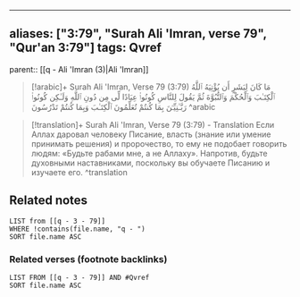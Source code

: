 
---
aliases: ["3:79", "Surah Ali 'Imran, verse 79", "Qur'an 3:79"]
tags: Qvref
---

parent:: [[q - Ali 'Imran (3)|Ali 'Imran]]

> [!arabic]+ Surah Ali 'Imran, Verse 79 (3:79)
> <span class="quran-arabic">مَا كَانَ لِبَشَرٍ أَن يُؤْتِيَهُ ٱللَّهُ ٱلْكِتَـٰبَ وَٱلْحُكْمَ وَٱلنُّبُوَّةَ ثُمَّ يَقُولَ لِلنَّاسِ كُونُوا۟ عِبَادًا لِّى مِن دُونِ ٱللَّهِ وَلَـٰكِن كُونُوا۟ رَبَّـٰنِيِّـۧنَ بِمَا كُنتُمْ تُعَلِّمُونَ ٱلْكِتَـٰبَ وَبِمَا كُنتُمْ تَدْرُسُونَ</span>
^arabic

> [!translation]+ Surah Ali 'Imran, Verse 79 (3:79) - Translation
> Если Аллах даровал человеку Писание, власть (знание или умение принимать решения) и пророчество, то ему не подобает говорить людям: «Будьте рабами мне, а не Аллаху». Напротив, будьте духовными наставниками, поскольку вы обучаете Писанию и изучаете его.
^translation



## Related notes
```dataview
LIST from [[q - 3 - 79]]
WHERE !contains(file.name, "q - ")
SORT file.name ASC
```

### Related verses (footnote backlinks)
```dataview
LIST FROM [[q - 3 - 79]] AND #Qvref
SORT file.name ASC
```

